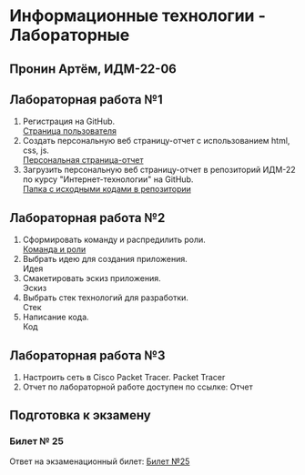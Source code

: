 # Информационные технологии - Лабораторные

## Пронин Артём, ИДМ-22-06

## Лабораторная работа №1

1.  Регистрация на GitHub.\
[Страница пользователя](https://github.com/Tr0y4n)
2.  Создать персональную веб страницу-отчет с использованием html, css, js.\
[Персональная страница-отчет](https://artam0noff.github.io/IT/)
3.  Загрузить персональную веб страницу-отчет в репозиторий ИДМ-22 по курсу "Интернет-технологии" на GitHub.\
[Папка с исходными кодами в репозитории](https://github.com/Artam0noff/IT)

## Лабораторная работа №2

1.  Сформировать команду и распредилить роли.\
[Команда и роли](https://docs.google.com/spreadsheets/d/1ypxgDUpNsaAK5PH90dTfGKdtDnWaeEDWfupEbDokN6A/edit#gid=1327184368)
2.  Выбрать идею для создания приложения.\
Идея
3.  Смакетировать эскиз приложения.\
Эскиз
4.  Выбрать стек технологий для разработки.\
Стек
5.  Написание кода.\
Код

## Лабораторная работа №3

1.  Настроить сеть в Сisco Packet Tracer. Packet Tracer
2.  Отчет по лабораторной работе доступен по ссылке: Отчет

## Подготовка к экзамену
### Билет № 25

Ответ на экзаменационный билет: [Билет №25](https://github.com/stankin/inet-2022/wiki/exam25)

